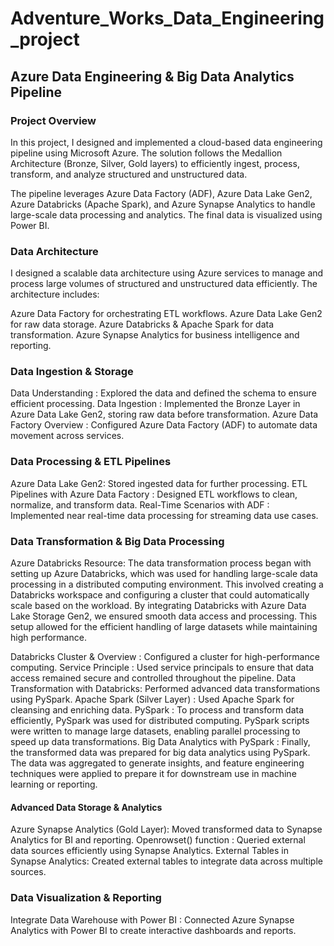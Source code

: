 # Adventure_Works_Data_Engineering_project


## Azure Data Engineering & Big Data Analytics Pipeline
### Project Overview
In this project, I designed and implemented a cloud-based data engineering pipeline using Microsoft Azure. The solution follows the Medallion Architecture (Bronze, Silver, Gold layers) to efficiently ingest, process, transform, and analyze structured and unstructured data.

The pipeline leverages Azure Data Factory (ADF), Azure Data Lake Gen2, Azure Databricks (Apache Spark), and Azure Synapse Analytics to handle large-scale data processing and analytics. The final data is visualized using Power BI.


### Data Architecture 
I designed a scalable data architecture using Azure services to manage and process large volumes of structured and unstructured data efficiently. The architecture includes:

Azure Data Factory for orchestrating ETL workflows.
Azure Data Lake Gen2 for raw data storage.
Azure Databricks & Apache Spark for data transformation.
Azure Synapse Analytics for business intelligence and reporting.


### Data Ingestion & Storage
Data Understanding : Explored the data and defined the schema to ensure efficient processing.
Data Ingestion : Implemented the Bronze Layer in Azure Data Lake Gen2, storing raw data before transformation.
Azure Data Factory Overview : Configured Azure Data Factory (ADF) to automate data movement across services.


### Data Processing & ETL Pipelines
Azure Data Lake Gen2: Stored ingested data for further processing.
ETL Pipelines with Azure Data Factory : Designed ETL workflows to clean, normalize, and transform data.
Real-Time Scenarios with ADF : Implemented near real-time data processing for streaming data use cases.



### Data Transformation & Big Data Processing
Azure Databricks Resource: The data transformation process began with setting up Azure Databricks, which was used for handling large-scale data processing in a distributed computing environment. This involved creating a Databricks workspace and configuring a cluster that could automatically scale based on the workload. By integrating Databricks with Azure Data Lake Storage Gen2, we ensured smooth data access and processing. This setup allowed for the efficient handling of large datasets while maintaining high performance.

Databricks Cluster & Overview : Configured a cluster for high-performance computing.
Service Principle : Used service principals to ensure that data access remained secure and controlled throughout the pipeline.
Data Transformation with Databricks: Performed advanced data transformations using PySpark.
Apache Spark (Silver Layer) : Used Apache Spark for cleansing and enriching data.
PySpark : To process and transform data efficiently, PySpark was used for distributed computing. PySpark scripts were written to manage large datasets, enabling parallel processing to speed up data transformations.
Big Data Analytics with PySpark : Finally, the transformed data was prepared for big data analytics using PySpark. The data was aggregated to generate insights, and feature engineering techniques were applied to prepare it for downstream use in machine learning or reporting.


#### Advanced Data Storage & Analytics
Azure Synapse Analytics (Gold Layer): Moved transformed data to Synapse Analytics for BI and reporting.
Openrowset() function : Queried external data sources efficiently using Synapse Analytics.
External Tables in Synapse Analytics: Created external tables to integrate data across multiple sources.



### Data Visualization & Reporting
Integrate Data Warehouse with Power BI : Connected Azure Synapse Analytics with Power BI to create interactive dashboards and reports.



